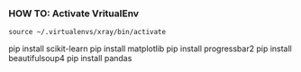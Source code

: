### HOW TO: Activate VritualEnv

```source ~/.virtualenvs/xray/bin/activate```

pip install scikit-learn
pip install matplotlib
pip install progressbar2
pip install beautifulsoup4
pip install pandas
